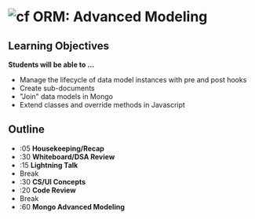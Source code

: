 ![cf](http://i.imgur.com/7v5ASc8.png) ORM: Advanced Modeling
===========================================================

## Learning Objectives

**Students will be able to ...**

* Manage the lifecycle of data model instances with pre and post hooks
* Create sub-documents
* "Join" data models in Mongo
* Extend classes and override methods in Javascript

## Outline
* :05 **Housekeeping/Recap**
* :30 **Whiteboard/DSA Review**
* :15 **Lightning Talk**
* Break
* :30 **CS/UI Concepts**
* :20 **Code Review**
* Break
* :60 **Mongo Advanced Modeling**
